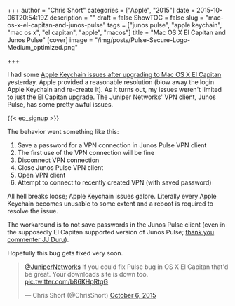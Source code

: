 +++
author = "Chris Short"
categories = ["Apple", "2015"]
date = 2015-10-06T20:54:19Z
description = ""
draft = false
ShowTOC = false
slug = "mac-os-x-el-capitan-and-junos-pulse"
tags = ["junos pulse", "apple keychain", "mac os x", "el capitan", "apple", "macos"]
title = "Mac OS X El Capitan and Junos Pulse"
[cover]
image = "/img/posts/Pulse-Secure-Logo-Medium_optimized.png"

+++

I had some [Apple Keychain issues after upgrading to Mac OS X El Capitan](/mac-os-x-el-capitan-keychain-issues/) yesterday. Apple provided a reasonable resolution (blow away the login Apple Keychain and re-create it). As it turns out, my issues weren't limited to just the El Capitan upgrade. The Juniper Networks' VPN client, Junos Pulse, has some pretty awful issues.

{{< eo_signup >}}

The behavior went something like this:

1. Save a password for a VPN connection in Junos Pulse VPN client
2. The first use of the VPN connection will be fine
3. Disconnect VPN connection
4. Close Junos Pulse VPN client
5. Open VPN client
6. Attempt to connect to recently created VPN (with saved password)

All hell breaks loose; Apple Keychain issues galore. Literally every Apple Keychain becomes unusable to some extent and a reboot is required to resolve the issue.

The workaround is to not save passwords in the Junos Pulse client (even in the supposedly El Capitan supported version of Junos Pulse; [thank you commenter JJ Duru](/mac-os-x-el-capitan-keychain-issues/#comment-2292351153)).

Hopefully this bug gets fixed very soon.

<blockquote class="twitter-tweet"><p lang="en" dir="ltr"><a href="https://twitter.com/JuniperNetworks?ref_src=twsrc%5Etfw">@JuniperNetworks</a> If you could fix Pulse bug in OS X El Capitan that&#39;d be great. Your downloads site is down too. <a href="http://t.co/b86KHpRtgG">pic.twitter.com/b86KHpRtgG</a></p>&mdash; Chris Short (@ChrisShort) <a href="https://twitter.com/ChrisShort/status/651417366992146437?ref_src=twsrc%5Etfw">October 6, 2015</a></blockquote> <script async src="https://platform.twitter.com/widgets.js" charset="utf-8"></script>
